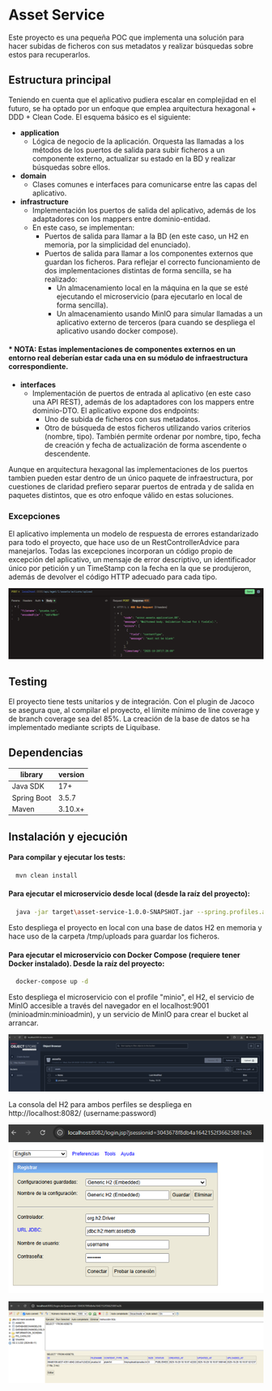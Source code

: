 # Asset Service

Este proyecto es una pequeña POC que implementa una solución para hacer subidas de ficheros con sus metadatos y realizar búsquedas sobre estos para recuperarlos.

## Estructura principal

Teniendo en cuenta que el aplicativo pudiera escalar en complejidad en el futuro, se ha optado por un enfoque que emplea arquitectura hexagonal + DDD + Clean Code. El esquema básico es el siguiente:

* __application__
    * Lógica de negocio de la aplicación. Orquesta las llamadas a los métodos de los puertos de salida para subir ficheros a un componente externo, actualizar su estado en la BD y realizar búsquedas sobre ellos.
* __domain__
    * Clases comunes e interfaces para comunicarse entre las capas del aplicativo.
* __infrastructure__
    * Implementación los puertos de salida del aplicativo, además de los adaptadores con los mappers entre dominio-entidad.
    * En este caso, se implementan:
      * Puertos de salida para llamar a la BD  (en este caso, un H2 en memoria, por la simplicidad del enunciado).
      * Puertos de salida para llamar a los componentes externos que guardan los ficheros. Para reflejar el correcto funcionamiento de dos implementaciones distintas de forma sencilla, se ha realizado:
        * Un almacenamiento local en la máquina en la que se esté ejecutando el microservicio (para ejecutarlo en local de forma sencilla).
        * Un almacenamiento usando MinIO para simular llamadas a un aplicativo externo de terceros (para cuando se despliega el aplicativo usando docker compose).
####        * NOTA: Estas implementaciones de componentes externos en un entorno real deberían estar cada una en su módulo de infraestructura correspondiente.
* __interfaces__
    * Implementación de puertos de entrada al aplicativo (en este caso una API REST), además de los adaptadores con los mappers entre dominio-DTO. El aplicativo expone dos endpoints:
      * Uno de subida de ficheros con sus metadatos.
      * Otro de búsqueda de estos ficheros utilizando varios criterios (nombre, tipo). También permite ordenar por nombre, tipo, fecha de creación y fecha de actualización de forma ascendente o descendente.

Aunque en arquitectura hexagonal las implementaciones de los puertos tambien pueden estar dentro de un único paquete de infraestructura, por cuestiones de claridad prefiero separar puertos de entrada y de salida en paquetes distintos, que es otro enfoque válido en estas soluciones.

### Excepciones
El aplicativo implementa un modelo de respuesta de errores estandarizado para todo el proyecto, que hace uso de un RestControllerAdvice para manejarlos. Todas las excepciones incorporan un código propio de excepción del aplicativo, un mensaje de error descriptivo, un identificador único por petición y un TimeStamp con la fecha en la que se produjeron, además de devolver el código HTTP adecuado para cada tipo.

![Exception.png](assets/Exception.png)

## Testing
El proyecto tiene tests unitarios y de integración. Con el plugin de Jacoco se asegura que, al compilar el proyecto, el límite mínimo de line coverage y de branch coverage sea del 85%. La creación de la base de datos se ha implementado mediante scripts de Liquibase.

## Dependencias

| library                             | version |
|-------------------------------------|---------|
| Java SDK                            | 17+     |
| Spring Boot                         | 3.5.7   |
| Maven                               | 3.10.x+ |

## Instalación y ejecución

#### Para compilar y ejecutar los tests:

```bash
  mvn clean install
```

#### Para ejecutar el microservicio desde local (desde la raíz del proyecto):

```bash
  java -jar target\asset-service-1.0.0-SNAPSHOT.jar --spring.profiles.active=local
```
Esto despliega el proyecto en local con una base de datos H2 en memoria y hace uso de la carpeta /tmp/uploads para guardar los ficheros.

#### Para ejecutar el microservicio con Docker Compose (requiere tener Docker instalado). Desde la raíz del proyecto:

```bash
  docker-compose up -d
```
Esto despliega el microservicio con el profile "minio", el H2, el servicio de MinIO accesible a través del navegador en el localhost:9001 (minioadmin:minioadmin), y un servicio de MinIO para crear el bucket al arrancar.

![MinIO.png](assets/MinIO.png)

La consola del H2 para ambos perfiles se despliega en http://localhost:8082/ (username:password)

![H2-console.png](assets/H2-console.png)

![H2-db.png](assets/H2-db.png)
